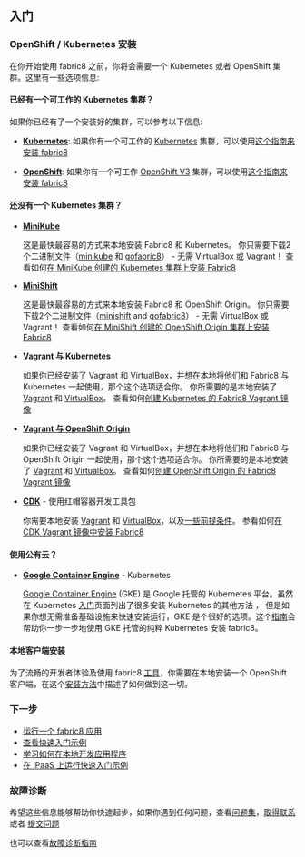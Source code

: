 ## 入门

### OpenShift / Kubernetes 安装

在你开始使用 fabric8 之前，你将会需要一个 Kubernetes 或者 OpenShift 集群。这里有一些选项信息:

#### 已经有一个可工作的 Kubernetes 集群？

如果你已经有了一个安装好的集群，可以参考以下信息:

* [**Kubernetes**](kubernetes.html): 如果你有一个可工作的 [Kubernetes](http://kuberentes.io) 集群，可以使用[这个指南来安装 fabric8](kubernetes.html)

* [**OpenShift**](openshift.html): 如果你有一个可工作 [OpenShift V3](http://www.openshift.com) 集群，可以使用[这个指南来安装 fabric8](openshift.html)


#### 还没有一个 Kubernetes 集群？

* [**MiniKube**](minikube.html)

  这是最快最容易的方式来本地安装 Fabric8 和 Kubernetes。
  你只需要下载2个二进制文件（[minikube](https://github.com/kubernetes/minikube/releases) 和 [gofabric8](https://github.com/fabric8io/gofabric8/releases)） - 无需 VirtualBox 或 Vagrant！
  查看如何[在 MiniKube 创建的 Kubernetes 集群上安装 Fabric8](minikube.html)

* [**MiniShift**](minishift.html)

  这是最快最容易的方式来本地安装 Fabric8 和 OpenShift Origin。
  你只需要下载2个二进制文件（[minishift](https://github.com/jimmidyson/minishift/releases) and [gofabric8](https://github.com/fabric8io/gofabric8/releases)） - 无需 VirtualBox 或 Vagrant！
  查看如何[在 MiniShift 创建的 OpenShift Origin 集群上安装 Fabric8](minishift.html)

* [**Vagrant 与 Kubernetes**](vagrant-kubernetes.html)

  如果你已经安装了 Vagrant 和 VirtualBox，并想在本地将他们和 Fabric8 与 Kubernetes 一起使用，那个这个选项适合你。
  你所需要的是本地安装了 [Vagrant](https://www.vagrantup.com/) 和 [VirtualBox](https://www.virtualbox.org/)。
  查看如何[创建 Kubernetes 的 Fabric8 Vagrant 镜像](vagrant-kubernetes.html)

* [**Vagrant 与 OpenShift Origin**](vagrant.html)

  如果你已经安装了 Vagrant 和 VirtualBox，并想在本地将他们和 Fabric8 与 OpenShift Origin 一起使用，那个这个选项适合你。
  你所需要的是本地安装了 [Vagrant](https://www.vagrantup.com/) 和 [VirtualBox](https://www.virtualbox.org/)。
  查看如何[创建 OpenShift Origin 的 Fabric8 Vagrant 镜像](vagrant.html)

* [**CDK**](cdk.html) - 使用红帽容器开发工具包

  你需要本地安装 [Vagrant](https://www.vagrantup.com/) 和 [VirtualBox](https://www.virtualbox.org/)，以及[一些前提条件](https://github.com/redhat-developer-tooling/openshift-vagrant#prerequisites)。
  参看如何[在 CDK Vagrant 镜像中安装 Fabric8](cdk.html)

#### 使用公有云？

* [**Google Container Engine**](gke.html) - Kubernetes

  [Google Container Engine](https://cloud.google.com/container-engine/) (GKE) 是 Google 托管的 Kubernetes 平台。虽然在 Kubernetes [入门](http://kubernetes.io/gettingstarted/)页面列出了很多安装 Kubernetes 的其他方法 ， 但是如果你想无需准备基础设施来快速安装运行，GKE 是个很好的选项。这个[指南](gke.html)会帮助你一步一步地使用 GKE 托管的纯粹 Kubernetes 安装 fabric8。

#### 本地客户端安装

为了流畅的开发者体验及使用 fabric8 [工具](../tools.html)，你需要在本地安装一个 OpenShift 客户端，在这个[安装方法](local.html)中描述了如何做到这一切。

### 下一步

* [运行一个 fabric8 应用](apps.html)
* [查看快速入门示例](../quickstarts/index.html)
* [学习如何在本地开发应用程序](develop.html)
* [在 iPaaS 上运行快速入门示例](example.html)

### 故障诊断

希望这些信息能够帮助你快速起步，如果你遇到任何问题，查看[问题集](http://fabric8.io/guide/FAQ.html)，[取得联系](http://fabric8.io/community/index.html) 或者 [提交问题](https://github.com/fabric8io/fabric8/issues)

也可以查看[故障诊断指南](troubleshooting.html)
